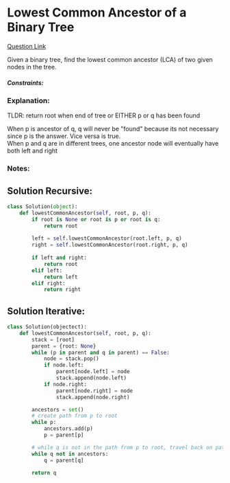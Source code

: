 # Lowest Common Ancestor of a Binary Tree

[Question Link](https://leetcode.com/explore/learn/card/data-structure-tree/133/conclusion/932/)  

Given a binary tree, find the lowest common ancestor (LCA) of two given nodes in the tree.

##### Constraints:

### Explanation:
TLDR: return root when end of tree or EITHER p or q has been found

When p is ancestor of q, q will never be "found" because its not necessary since p is the answer. Vice versa is true.  
When p and q are in different trees, one ancestor node will eventually have both left and right 

### Notes:


## Solution Recursive:
```Python
class Solution(object):
    def lowestCommonAncestor(self, root, p, q):
        if root is None or root is p or root is q: 
            return root
        
        left = self.lowestCommonAncestor(root.left, p, q)
        right = self.lowestCommonAncestor(root.right, p, q)
        
        if left and right:
            return root
        elif left:
        	return left
        elif right:
        	return right
```

## Solution Iterative:
```Python
class Solution(objectect):
	def lowestCommonAncestor(self, root, p, q):
	    stack = [root]
	    parent = {root: None}
	    while (p in parent and q in parent) == False:
	        node = stack.pop()
	        if node.left:
	            parent[node.left] = node
	            stack.append(node.left)
	        if node.right:
	            parent[node.right] = node
	            stack.append(node.right)

	    ancestors = set()
	    # create path from p to root
	    while p:
	        ancestors.add(p)
	        p = parent[p]

	    # while q is not in the path from p to root, travel back on path from q to root.
	    while q not in ancestors:
	        q = parent[q]

	    return q
```